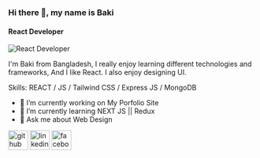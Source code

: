 ### Hi there 👋, my name is Baki
#### React Developer 
![React Developer ](https://i.ibb.co/rxzVV4B/Black-Technology-Linked-In-Banner-1.png)

I'm Baki from Bangladesh, I really enjoy learning different technologies and frameworks, And I like React. I also enjoy designing UI.

Skills: REACT / JS / Tailwind CSS / Express JS / MongoDB

- 🔭 I’m currently working on My Porfolio Site 
- 🌱 I’m currently learning NEXT JS || Redux 
- 💬 Ask me about Web Design 


[<img src='https://cdn.jsdelivr.net/npm/simple-icons@3.0.1/icons/github.svg' alt='github' height='40'>](https://github.com/BakiAbdullah)  [<img src='https://cdn.jsdelivr.net/npm/simple-icons@3.0.1/icons/linkedin.svg' alt='linkedin' height='40'>](https://www.linkedin.com/in/AbdullahilBaki/)  [<img src='https://cdn.jsdelivr.net/npm/simple-icons@3.0.1/icons/facebook.svg' alt='facebook' height='40'>](https://www.facebook.com/BakiAbdullah)  

